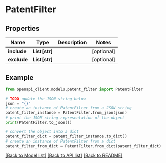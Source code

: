 # PatentFilter


## Properties

Name | Type | Description | Notes
------------ | ------------- | ------------- | -------------
**include** | **List[str]** |  | [optional] 
**exclude** | **List[str]** |  | [optional] 

## Example

```python
from openapi_client.models.patent_filter import PatentFilter

# TODO update the JSON string below
json = "{}"
# create an instance of PatentFilter from a JSON string
patent_filter_instance = PatentFilter.from_json(json)
# print the JSON string representation of the object
print(PatentFilter.to_json())

# convert the object into a dict
patent_filter_dict = patent_filter_instance.to_dict()
# create an instance of PatentFilter from a dict
patent_filter_from_dict = PatentFilter.from_dict(patent_filter_dict)
```
[[Back to Model list]](../README.md#documentation-for-models) [[Back to API list]](../README.md#documentation-for-api-endpoints) [[Back to README]](../README.md)


